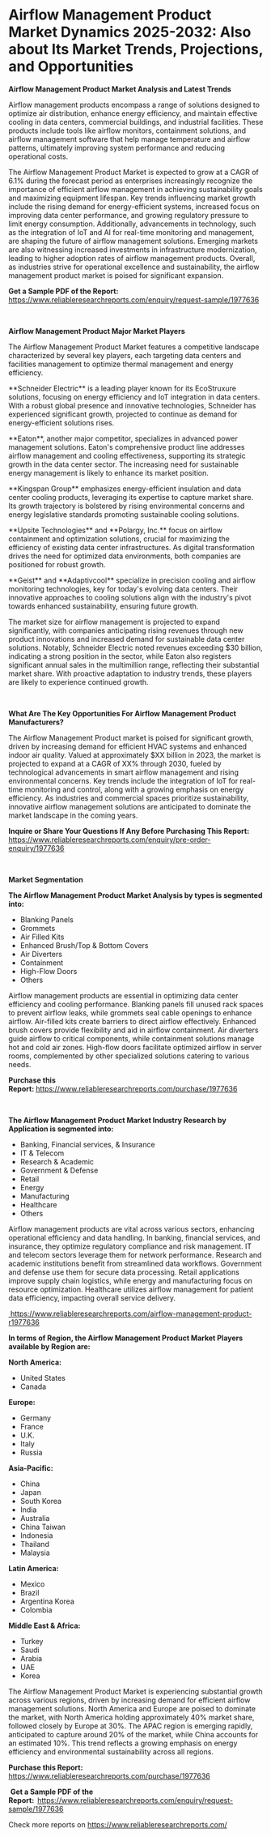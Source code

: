 <p><h1>Airflow Management Product Market Dynamics 2025-2032: Also about Its Market Trends, Projections, and Opportunities</h1></p><p><strong>Airflow Management Product Market Analysis and Latest Trends</strong></p>
<p><p>Airflow management products encompass a range of solutions designed to optimize air distribution, enhance energy efficiency, and maintain effective cooling in data centers, commercial buildings, and industrial facilities. These products include tools like airflow monitors, containment solutions, and airflow management software that help manage temperature and airflow patterns, ultimately improving system performance and reducing operational costs.</p><p>The Airflow Management Product Market is expected to grow at a CAGR of 6.1% during the forecast period as enterprises increasingly recognize the importance of efficient airflow management in achieving sustainability goals and maximizing equipment lifespan. Key trends influencing market growth include the rising demand for energy-efficient systems, increased focus on improving data center performance, and growing regulatory pressure to limit energy consumption. Additionally, advancements in technology, such as the integration of IoT and AI for real-time monitoring and management, are shaping the future of airflow management solutions. Emerging markets are also witnessing increased investments in infrastructure modernization, leading to higher adoption rates of airflow management products. Overall, as industries strive for operational excellence and sustainability, the airflow management product market is poised for significant expansion.</p></p>
<p><strong>Get a Sample PDF of the Report:&nbsp;</strong> <a href="https://www.reliableresearchreports.com/enquiry/request-sample/1977636?utm_campaign=3210&utm_medium=2&utm_source=Github&utm_content=ia&utm_term=11032025&utm_id=airflow-management-product">https://www.reliableresearchreports.com/enquiry/request-sample/1977636</a></p>
<p>&nbsp;</p>
<p><strong>Airflow Management Product Major Market Players</strong></p>
<p><p>The Airflow Management Product Market features a competitive landscape characterized by several key players, each targeting data centers and facilities management to optimize thermal management and energy efficiency. </p><p>**Schneider Electric** is a leading player known for its EcoStruxure solutions, focusing on energy efficiency and IoT integration in data centers. With a robust global presence and innovative technologies, Schneider has experienced significant growth, projected to continue as demand for energy-efficient solutions rises.</p><p>**Eaton**, another major competitor, specializes in advanced power management solutions. Eaton's comprehensive product line addresses airflow management and cooling effectiveness, supporting its strategic growth in the data center sector. The increasing need for sustainable energy management is likely to enhance its market position.</p><p>**Kingspan Group** emphasizes energy-efficient insulation and data center cooling products, leveraging its expertise to capture market share. Its growth trajectory is bolstered by rising environmental concerns and energy legislative standards promoting sustainable cooling solutions.</p><p>**Upsite Technologies** and **Polargy, Inc.** focus on airflow containment and optimization solutions, crucial for maximizing the efficiency of existing data center infrastructures. As digital transformation drives the need for optimized data environments, both companies are positioned for robust growth.</p><p>**Geist** and **Adaptivcool** specialize in precision cooling and airflow monitoring technologies, key for today's evolving data centers. Their innovative approaches to cooling solutions align with the industry's pivot towards enhanced sustainability, ensuring future growth.</p><p>The market size for airflow management is projected to expand significantly, with companies anticipating rising revenues through new product innovations and increased demand for sustainable data center solutions. Notably, Schneider Electric noted revenues exceeding $30 billion, indicating a strong position in the sector, while Eaton also registers significant annual sales in the multimillion range, reflecting their substantial market share. With proactive adaptation to industry trends, these players are likely to experience continued growth.</p></p>
<p>&nbsp;</p>
<p><strong>What Are The Key Opportunities For Airflow Management Product Manufacturers?</strong></p>
<p><p>The Airflow Management Product market is poised for significant growth, driven by increasing demand for efficient HVAC systems and enhanced indoor air quality. Valued at approximately $XX billion in 2023, the market is projected to expand at a CAGR of XX% through 2030, fueled by technological advancements in smart airflow management and rising environmental concerns. Key trends include the integration of IoT for real-time monitoring and control, along with a growing emphasis on energy efficiency. As industries and commercial spaces prioritize sustainability, innovative airflow management solutions are anticipated to dominate the market landscape in the coming years.</p></p>
<p><strong>Inquire or Share Your Questions If Any Before Purchasing This Report:</strong> <a href="https://www.reliableresearchreports.com/enquiry/pre-order-enquiry/1977636?utm_campaign=3210&utm_medium=2&utm_source=Github&utm_content=ia&utm_term=11032025&utm_id=airflow-management-product">https://www.reliableresearchreports.com/enquiry/pre-order-enquiry/1977636</a></p>
<p>&nbsp;</p>
<p><strong>Market Segmentation</strong></p>
<p><strong>The Airflow Management Product Market Analysis by types is segmented into:</strong></p>
<p><ul><li>Blanking Panels</li><li>Grommets</li><li>Air Filled Kits</li><li>Enhanced Brush/Top & Bottom Covers</li><li>Air Diverters</li><li>Containment</li><li>High-Flow Doors</li><li>Others</li></ul></p>
<p><p>Airflow management products are essential in optimizing data center efficiency and cooling performance. Blanking panels fill unused rack spaces to prevent airflow leaks, while grommets seal cable openings to enhance airflow. Air-filled kits create barriers to direct airflow effectively. Enhanced brush covers provide flexibility and aid in airflow containment. Air diverters guide airflow to critical components, while containment solutions manage hot and cold air zones. High-flow doors facilitate optimized airflow in server rooms, complemented by other specialized solutions catering to various needs.</p></p>
<p><strong>Purchase this Report:&nbsp;</strong><a href="https://www.reliableresearchreports.com/purchase/1977636?utm_campaign=3210&utm_medium=2&utm_source=Github&utm_content=ia&utm_term=11032025&utm_id=airflow-management-product">https://www.reliableresearchreports.com/purchase/1977636</a></p>
<p>&nbsp;</p>
<p><strong>The Airflow Management Product Market Industry Research by Application is segmented into:</strong></p>
<p><ul><li>Banking, Financial services, & Insurance</li><li>IT & Telecom</li><li>Research & Academic</li><li>Government & Defense</li><li>Retail</li><li>Energy</li><li>Manufacturing</li><li>Healthcare</li><li>Others</li></ul></p>
<p><p>Airflow management products are vital across various sectors, enhancing operational efficiency and data handling. In banking, financial services, and insurance, they optimize regulatory compliance and risk management. IT and telecom sectors leverage them for network performance. Research and academic institutions benefit from streamlined data workflows. Government and defense use them for secure data processing. Retail applications improve supply chain logistics, while energy and manufacturing focus on resource optimization. Healthcare utilizes airflow management for patient data efficiency, impacting overall service delivery.</p></p>
<p><a href="https://www.reliableresearchreports.com/airflow-management-product-r1977636?utm_campaign=3210&utm_medium=2&utm_source=Github&utm_content=ia&utm_term=11032025&utm_id=airflow-management-product">&nbsp;https://www.reliableresearchreports.com/airflow-management-product-r1977636</a></p>
<p><strong>In terms of Region, the Airflow Management Product Market Players available by Region are:</strong></p>
<p>
    <p> <strong> North America: </strong>
        <ul>
            <li>United States</li>
            <li>Canada</li>
        </ul>
        </p> 
    <p> <strong> Europe: </strong>
        <ul>
            <li>Germany</li>
            <li>France</li>
            <li>U.K.</li>
            <li>Italy</li>
            <li>Russia</li>
        </ul>
        </p> 
    <p> <strong> Asia-Pacific: </strong>
        <ul>
            <li>China</li>
            <li>Japan</li>
            <li>South Korea</li>
            <li>India</li>
            <li>Australia</li>
            <li>China Taiwan</li>
            <li>Indonesia</li>
            <li>Thailand</li>
            <li>Malaysia</li>
        </ul>
        </p> 
    <p> <strong> Latin America: </strong>
        <ul>
            <li>Mexico</li>
            <li>Brazil</li>
            <li>Argentina Korea</li>
            <li>Colombia</li>
        </ul>
        </p> 
    <p> <strong> Middle East & Africa: </strong>
        <ul>
            <li>Turkey</li>
            <li>Saudi</li>
            <li>Arabia</li>
            <li>UAE</li>
            <li>Korea</li>
        </ul>
    </p>
    </p>
<p><p>The Airflow Management Product Market is experiencing substantial growth across various regions, driven by increasing demand for efficient airflow management solutions. North America and Europe are poised to dominate the market, with North America holding approximately 40% market share, followed closely by Europe at 30%. The APAC region is emerging rapidly, anticipated to capture around 20% of the market, while China accounts for an estimated 10%. This trend reflects a growing emphasis on energy efficiency and environmental sustainability across all regions.</p></p>
<p><strong>Purchase this Report: </strong><a href="https://www.reliableresearchreports.com/purchase/1977636?utm_campaign=3210&utm_medium=2&utm_source=Github&utm_content=ia&utm_term=11032025&utm_id=airflow-management-product">https://www.reliableresearchreports.com/purchase/1977636</a></p>
<p>&nbsp;<strong>Get a Sample PDF of the Report:&nbsp;&nbsp;</strong><a href="https://www.reliableresearchreports.com/enquiry/request-sample/1977636?utm_campaign=3210&utm_medium=2&utm_source=Github&utm_content=ia&utm_term=11032025&utm_id=airflow-management-product">https://www.reliableresearchreports.com/enquiry/request-sample/1977636</a></p>
<p><strong></strong></p>
<p>Check more reports on <a href="https://www.reliableresearchreports.com/?utm_campaign=3210&utm_medium=2&utm_source=Github&utm_content=ia&utm_term=11032025&utm_id=airflow-management-product">https://www.reliableresearchreports.com/</a></p>